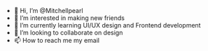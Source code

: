 - 👋 Hi, I’m @Mitchellpearl
- 👀 I’m interested in making new friends
- 🌱 I’m currently learning UI/UX design and Frontend development
- 💞️ I’m looking to collaborate on design
- 📫 How to reach me my email

<!---
Mitchellpearl/Mitchellpearl is a ✨ special ✨ repository because its `README.md` (this file) appears on your GitHub profile.
You can click the Preview link to take a look at your changes.
--->
